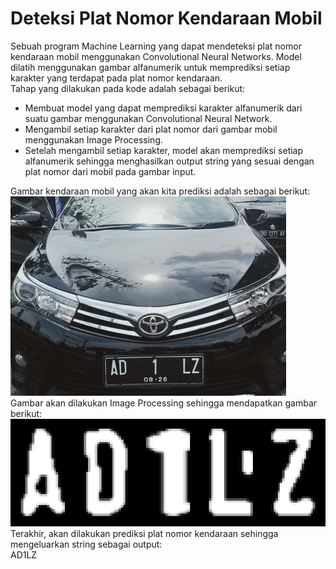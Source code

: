 # Deteksi Plat Nomor Kendaraan Mobil

Sebuah program Machine Learning yang dapat mendeteksi plat nomor kendaraan mobil menggunakan Convolutional Neural Networks. Model dilatih menggunakan gambar alfanumerik untuk memprediksi setiap karakter yang terdapat pada plat nomor kendaraan.
<br>
Tahap yang dilakukan pada kode adalah sebagai berikut:
<br>
- Membuat model yang dapat memprediksi karakter alfanumerik dari suatu gambar menggunakan Convolutional Neural Network.
- Mengambil setiap karakter dari plat nomor dari gambar mobil menggunakan Image Processing.
- Setelah mengambil setiap karakter, model akan memprediksi setiap alfanumerik sehingga menghasilkan output string yang sesuai dengan plat nomor dari mobil pada gambar input.

Gambar kendaraan mobil yang akan kita prediksi adalah sebagai berikut:
<br>
![gambar mobil](./assets/images/img1.jpg)
<br>
Gambar akan dilakukan Image Processing sehingga mendapatkan gambar berikut:
<br>
![gambar plat nomor](./assets/images/Car-Plates-Char(Seperated).png)
<br>
Terakhir, akan dilakukan prediksi plat nomor kendaraan sehingga mengeluarkan string sebagai output:
<br>
AD1LZ
